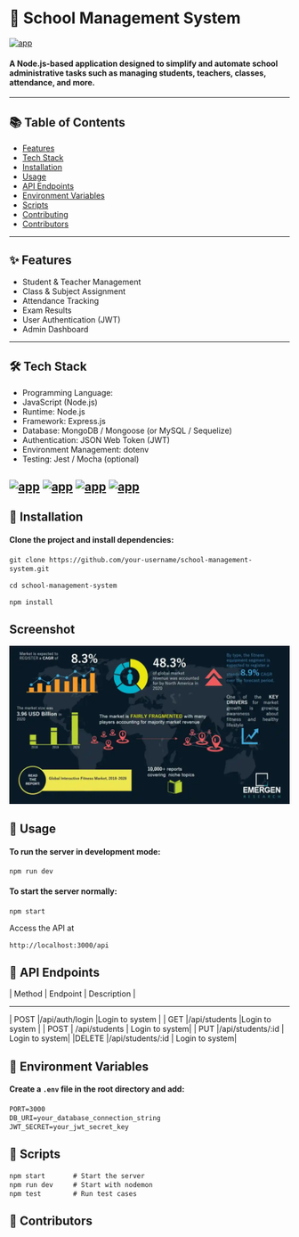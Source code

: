 # 🏫 School Management System

[![app](https://img.shields.io/badge/school_management_system-Adminis-blu)](https://getbootstrap.com )

#### A Node.js-based application designed to simplify and automate school administrative tasks such as managing students, teachers, classes, attendance, and more.
---
## 📚 Table of Contents
- [Features](#Flower)
- [Tech Stack](#Flower)
- [Installation](#Flower)
- [Usage](#Flower)
- [API Endpoints](#Flower)
- [Environment Variables](#Flower)
- [Scripts](#Flower)
- [Contributing](#Flower)
- [Contributors](#Flower)
---

## ✨ Features
- Student & Teacher Management
- Class & Subject Assignment
- Attendance Tracking
- Exam Results
- User Authentication (JWT)
- Admin Dashboard
---
## 🛠 Tech Stack
- Programming Language: 
- JavaScript (Node.js)
- Runtime: Node.js
- Framework: Express.js
- Database: MongoDB / Mongoose (or MySQL / Sequelize)
- Authentication: JSON Web Token (JWT)
- Environment Management: dotenv
- Testing: Jest / Mocha (optional)

[![app](https://img.shields.io/badge/Node.Js-18.x-blu)](https://nodejs.org/en)
[![app](https://img.shields.io/badge/Express.js-Framework-blue)](https://expressjs.com/)
[![app](https://img.shields.io/badge/NMongoDB-Database-blu)](https://github.com/mongodb/mongo )
[![app](https://img.shields.io/badge/license-MIT-blue)](https://choosealicense.com/licenses/mit/ )
---
## 🚀 Installation
#### Clone the project and install dependencies:
```git
git clone https://github.com/your-username/school-management-system.git
```
```cd
cd school-management-system
```
```git
npm install
```
## Screenshot
![Dashboard](image.png)

## 🔧 Usage
#### To run the server in development mode:
```
npm run dev
```
#### To start the server normally:
```
npm start
```
Access the API at
```
http://localhost:3000/api
```
## 📮 API Endpoints
| Method |    Endpoint      |   Description  |
--------- ------------------- ----------------
|  POST  |/api/auth/login   |Login to system |
|  GET   |/api/students     |Login to system |
| POST   | /api/students    | Login to system|
|  PUT   |/api/students/:id | Login to system|
|DELETE  |/api/students/:id | Login to system|

## 🔑 Environment Variables
#### Create a ```.env``` file in the root directory and add:
```
PORT=3000
DB_URI=your_database_connection_string
JWT_SECRET=your_jwt_secret_key
```
## 🧪 Scripts
```
npm start       # Start the server
npm run dev     # Start with nodemon
npm test        # Run test cases
```
## 👥 Contributors

